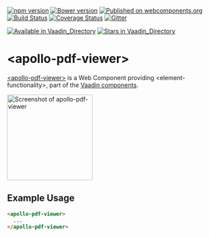 [![npm version](https://badgen.net/npm/v/@vaadin/apollo-pdf-viewer)](https://www.npmjs.com/package/@vaadin/apollo-pdf-viewer)
[![Bower version](https://badgen.net/github/release/vaadin/apollo-pdf-viewer)](https://github.com/vaadin/apollo-pdf-viewer/releases)
[![Published on webcomponents.org](https://img.shields.io/badge/webcomponents.org-published-blue.svg)](https://www.webcomponents.org/element/vaadin/apollo-pdf-viewer)
[![Build Status](https://travis-ci.org/vaadin/apollo-pdf-viewer.svg?branch=master)](https://travis-ci.org/vaadin/apollo-pdf-viewer)
[![Coverage Status](https://coveralls.io/repos/github/vaadin/apollo-pdf-viewer/badge.svg?branch=master)](https://coveralls.io/github/vaadin/apollo-pdf-viewer?branch=master)
[![Gitter](https://badges.gitter.im/Join%20Chat.svg)](https://gitter.im/vaadin/web-components?utm_source=badge&utm_medium=badge&utm_campaign=pr-badge)

[![Available in Vaadin_Directory](https://img.shields.io/vaadin-directory/v/vaadinapollo-pdf-viewer.svg)](https://vaadin.com/directory/component/vaadinapollo-pdf-viewer)
[![Stars in Vaadin_Directory](https://img.shields.io/vaadin-directory/stars/vaadinapollo-pdf-viewer.svg)](https://vaadin.com/directory/component/vaadinapollo-pdf-viewer)

# &lt;apollo-pdf-viewer&gt;

[&lt;apollo-pdf-viewer&gt;](https://vaadin.com/components/apollo-pdf-viewer) is a Web Component providing &lt;element-functionality&gt;, part of the [Vaadin components](https://vaadin.com/components).

[<img src="https://raw.githubusercontent.com/vaadin/apollo-pdf-viewer/master/screenshot.png" width="200" alt="Screenshot of apollo-pdf-viewer">](https://vaadin.com/components/apollo-pdf-viewer)

## Example Usage

```html
<apollo-pdf-viewer>
  ...
</apollo-pdf-viewer>
```
